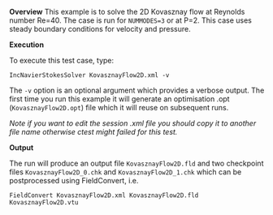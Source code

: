 **Overview**
This example is to solve the 2D Kovasznay flow at Reynolds number Re=40. The case is run for `NUMMODES=3` or at P=2. This case uses steady boundary conditions for velocity and pressure.

**Execution**

To execute this test case, type: 

`IncNavierStokesSolver KovasznayFlow2D.xml -v`

The `-v` option is an optional argument which provides a verbose output. The first time you run this example it will generate an optimisation .opt (`KovasznayFlow2D.opt`) file which it will reuse on subsequent runs.
 
_Note if you want to edit the session .xml file you should copy it to another file name otherwise ctest might failed for this test._  

**Output**

The run will produce an output file `KovasznayFlow2D.fld` and two checkpoint files `KovasznayFlow2D_0.chk` and `KovasznayFlow2D_1.chk` which can be postprocessed using FieldConvert, i.e.

`FieldConvert KovasznayFlow2D.xml KovasznayFlow2D.fld KovasznayFlow2D.vtu`
